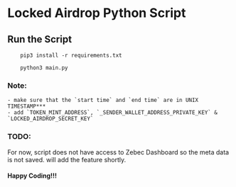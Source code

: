 # Locked Airdrop Python Script

## Run the Script
```
    pip3 install -r requirements.txt
```

```
    python3 main.py
```

### Note:
    - make sure that the `start time` and `end time` are in UNIX TIMESTAMP***
    - add `TOKEN_MINT_ADDRESS`, `_SENDER_WALLET_ADDRESS_PRIVATE_KEY` & `LOCKED_AIRDROP_SECRET_KEY`

### TODO:
For now, script does not have access to Zebec Dashboard so the meta data is not saved. will add the feature shortly. 

#### Happy Coding!!!